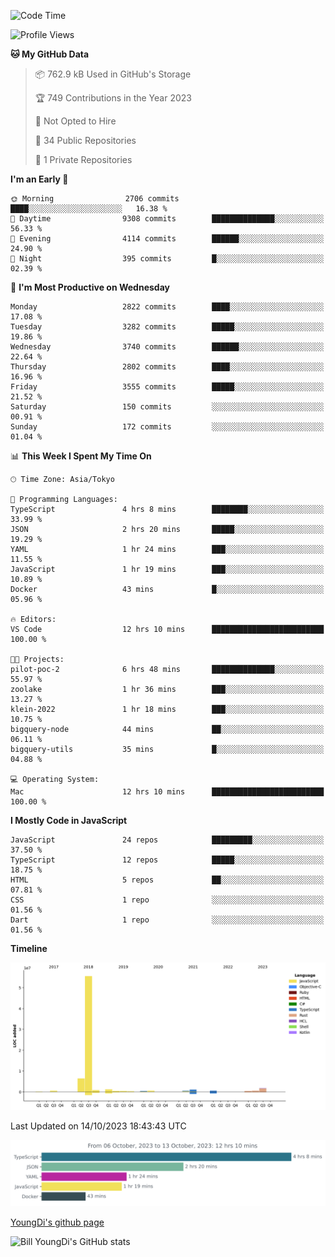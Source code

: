 <!--START_SECTION:waka-->
![Code Time](http://img.shields.io/badge/Code%20Time-27%20hrs%2023%20mins-blue)

![Profile Views](http://img.shields.io/badge/Profile%20Views-132-blue)

**🐱 My GitHub Data** 

> 📦 762.9 kB Used in GitHub's Storage 
 > 
> 🏆 749 Contributions in the Year 2023
 > 
> 🚫 Not Opted to Hire
 > 
> 📜 34 Public Repositories 
 > 
> 🔑 1 Private Repositories 
 > 
**I'm an Early 🐤** 

```text
🌞 Morning                2706 commits        ████░░░░░░░░░░░░░░░░░░░░░   16.38 % 
🌆 Daytime                9308 commits        ██████████████░░░░░░░░░░░   56.33 % 
🌃 Evening                4114 commits        ██████░░░░░░░░░░░░░░░░░░░   24.90 % 
🌙 Night                  395 commits         █░░░░░░░░░░░░░░░░░░░░░░░░   02.39 % 
```
📅 **I'm Most Productive on Wednesday** 

```text
Monday                   2822 commits        ████░░░░░░░░░░░░░░░░░░░░░   17.08 % 
Tuesday                  3282 commits        █████░░░░░░░░░░░░░░░░░░░░   19.86 % 
Wednesday                3740 commits        ██████░░░░░░░░░░░░░░░░░░░   22.64 % 
Thursday                 2802 commits        ████░░░░░░░░░░░░░░░░░░░░░   16.96 % 
Friday                   3555 commits        █████░░░░░░░░░░░░░░░░░░░░   21.52 % 
Saturday                 150 commits         ░░░░░░░░░░░░░░░░░░░░░░░░░   00.91 % 
Sunday                   172 commits         ░░░░░░░░░░░░░░░░░░░░░░░░░   01.04 % 
```


📊 **This Week I Spent My Time On** 

```text
🕑︎ Time Zone: Asia/Tokyo

💬 Programming Languages: 
TypeScript               4 hrs 8 mins        ████████░░░░░░░░░░░░░░░░░   33.99 % 
JSON                     2 hrs 20 mins       █████░░░░░░░░░░░░░░░░░░░░   19.29 % 
YAML                     1 hr 24 mins        ███░░░░░░░░░░░░░░░░░░░░░░   11.55 % 
JavaScript               1 hr 19 mins        ███░░░░░░░░░░░░░░░░░░░░░░   10.89 % 
Docker                   43 mins             █░░░░░░░░░░░░░░░░░░░░░░░░   05.96 % 

🔥 Editors: 
VS Code                  12 hrs 10 mins      █████████████████████████   100.00 % 

🐱‍💻 Projects: 
pilot-poc-2              6 hrs 48 mins       ██████████████░░░░░░░░░░░   55.97 % 
zoolake                  1 hr 36 mins        ███░░░░░░░░░░░░░░░░░░░░░░   13.27 % 
klein-2022               1 hr 18 mins        ███░░░░░░░░░░░░░░░░░░░░░░   10.75 % 
bigquery-node            44 mins             ██░░░░░░░░░░░░░░░░░░░░░░░   06.11 % 
bigquery-utils           35 mins             █░░░░░░░░░░░░░░░░░░░░░░░░   04.88 % 

💻 Operating System: 
Mac                      12 hrs 10 mins      █████████████████████████   100.00 % 
```

**I Mostly Code in JavaScript** 

```text
JavaScript               24 repos            █████████░░░░░░░░░░░░░░░░   37.50 % 
TypeScript               12 repos            █████░░░░░░░░░░░░░░░░░░░░   18.75 % 
HTML                     5 repos             ██░░░░░░░░░░░░░░░░░░░░░░░   07.81 % 
CSS                      1 repo              ░░░░░░░░░░░░░░░░░░░░░░░░░   01.56 % 
Dart                     1 repo              ░░░░░░░░░░░░░░░░░░░░░░░░░   01.56 % 
```



**Timeline**

![Lines of Code chart](https://raw.githubusercontent.com/Youngdi/Youngdi/master/assets/bar_graph.png)


 Last Updated on 14/10/2023 18:43:43 UTC
<!--END_SECTION:waka-->

![wakatime](./images/stat.svg)

[YoungDi's github page](https://youngdi.github.io)

![Bill YoungDi's GitHub stats](https://github-readme-stats.vercel.app/api?username=youngdi&count_private=true&show_icons=true)
